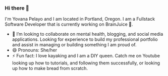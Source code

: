 ### Hi there 👋

I'm Yovana Pelayo and I am located in Portland, Oregon. I am a Fullstack Software Developer that is currently working on BrainJuice 🧠.

- 👯 I’m looking to collaborate on mental health, blogging, and social media applications. Looking for experience to build my professional portfolio and assist in managing or building something I am proud of.
- 😄 Pronouns: She/her
- ⚡ Fun fact: I love kayaking and I am a DIY queen. Catch me on Youtube looking up how to tutorials, and following them successfully, or looking up how to make bread from scratch.

